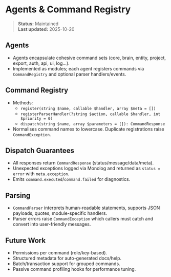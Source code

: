 # Agents & Command Registry

> **Status:** Maintained  
> **Last updated:** 2025-10-20

## Agents
- Agents encapsulate cohesive command sets (core, brain, entity, project, export, auth, api, ui, log…).  
- Implemented as modules; each agent registers commands via `CommandRegistry` and optional parser handlers/events.

## Command Registry
- Methods:  
  - `register(string $name, callable $handler, array $meta = [])`  
  - `registerParserHandler(?string $action, callable $handler, int $priority = 0)`  
  - `dispatch(string $name, array $parameters = []): CommandResponse`
- Normalises command names to lowercase. Duplicate registrations raise `CommandException`.

## Dispatch Guarantees
- All responses return `CommandResponse` (status/message/data/meta).  
- Unexpected exceptions logged via Monolog and returned as `status = error` with `meta.exception`.  
- Emits `command.executed`/`command.failed` for diagnostics.

## Parsing
- `CommandParser` interprets human-readable statements, supports JSON payloads, quotes, module-specific handlers.  
- Parser errors raise `CommandException` which callers must catch and convert into user-friendly messages.

## Future Work
- Permissions per command (role/key-based).  
- Structured metadata for auto-generated docs/help.  
- Batch/transaction support for grouped commands.  
- Passive command profiling hooks for performance tuning.

